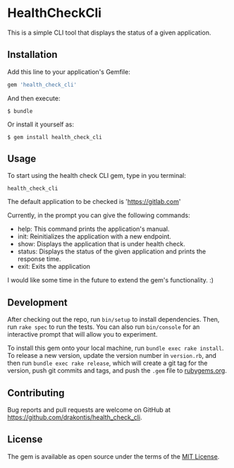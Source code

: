 # HealthCheckCli

This is a simple CLI tool that displays the status of a given application.

## Installation

Add this line to your application's Gemfile:

```ruby
gem 'health_check_cli'
```

And then execute:

    $ bundle

Or install it yourself as:

    $ gem install health_check_cli

## Usage

To start using the health check CLI gem, type in you terminal: 
```
health_check_cli
```

The default application to be checked is 'https://gitlab.com'

Currently, in the prompt you can give the following commands:
* help: This command prints the application's manual.
* init: Reinitializes the application with a new endpoint.
* show: Displays the application that is under health check.
* status: Displays the status of the given application and prints the response time.
* exit: Exits the application

I would like some time in the future to extend the gem's functionality. :)

## Development

After checking out the repo, run `bin/setup` to install dependencies. Then, run `rake spec` to run the tests. You can also run `bin/console` for an interactive prompt that will allow you to experiment.

To install this gem onto your local machine, run `bundle exec rake install`. To release a new version, update the version number in `version.rb`, and then run `bundle exec rake release`, which will create a git tag for the version, push git commits and tags, and push the `.gem` file to [rubygems.org](https://rubygems.org).

## Contributing

Bug reports and pull requests are welcome on GitHub at https://github.com/drakontis/health_check_cli.

## License

The gem is available as open source under the terms of the [MIT License](http://opensource.org/licenses/MIT).
